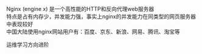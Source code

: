 Nginx (engine x) 是一个高性能的HTTP和反向代理web服务器  
特点是占有内存少，并发能力强，事实上nginx的并发能力在同类型的网页服务器中表现较好  
中国大陆使用nginx网站用户有：百度、京东、新浪、网易、腾讯、淘宝等  

运维学习方向进阶
